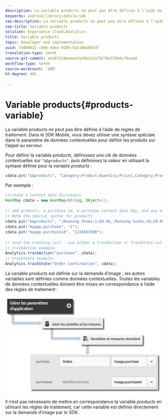 ```yaml
---
description: La variable products ne peut pas être définie à l’aide de règles de traitement. Dans le SDK Mobile, vous devez utiliser une syntaxe spéciale dans le paramètre de données contextuelles pour définir les produits sur l’appel au serveur.
keywords: android;library;mobile;sdk
seo-description: La variable products ne peut pas être définie à l’aide de règles de traitement. Dans le SDK Mobile, vous devez utiliser une syntaxe spéciale dans le paramètre de données contextuelles pour définir les produits sur l’appel au serveur.
seo-title: Variable products
solution: Experience Cloud,Analytics
title: Variable products
topic: Developer and implementation
uuid: f4484022-cb8b-4dea-9209-5a110ba607df
translation-type: tm+mt
source-git-commit: ae16f224eeaeefa29b2e1479270a72694c79aaa0
workflow-type: tm+mt
source-wordcount: '185'
ht-degree: 48%

---
```



# Variable products{#products-variable}

La variable products ne peut pas être définie à l’aide de règles de traitement. Dans le SDK Mobile, vous devez utiliser une syntaxe spéciale dans le paramètre de données contextuelles pour définir les produits sur l’appel au serveur.

Pour définir la variable *products*, définissez une clé de données contextuelles sur `"&&products"`, puis définissez la valeur en utilisant la syntaxe définie pour la variable *products* :

```java
cdata.put("&&products", "Category;Product;Quantity;Price[,Category;Product;Quantity;Price]");
```

Par exemple :

```java
//create a context data dictionary 
HashMap cdata = new HashMap<String, Object>(); 
 
// add products, a purchase id, a purchase context data key, and any other data you want to collect. 
// Note the special syntax for products 
cdata.put("&&products", ";Running Shoes;1;69.95,;Running Socks;10;29.99"); 
cdata.put("myapp.purchase", "1"); 
cdata.put("myapp.purchaseid", "1234567890"); 
 
// send the tracking call - use either a trackAction or TrackState call. 
// trackAction example: 
Analytics.trackAction("purchase", cdata); 
// trackState example: 
Analytics.trackState("Order Confirmation", cdata);
```

La variable *products* est définie sur la demande d’image ; les autres variables sont définies comme données contextuelles. Toutes les variables de données contextuelles doivent être mises en correspondance à l’aide des règles de traitement :

![](assets/map-products.png)

Il n’est pas nécessaire de mettre en correspondance la variable *products* en utilisant les règles de traitement, car cette variable est définie directement sur la demande d’image par le SDK.
